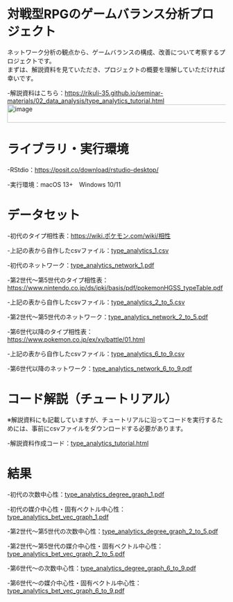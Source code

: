 # 対戦型RPGのゲームバランス分析プロジェクト
ネットワーク分析の観点から、ゲームバランスの構成、改善について考察するプロジェクトです。<br>
まずは、解説資料を見ていただき、プロジェクトの概要を理解していただければ幸いです。

-解説資料はこちら：https://rikuli-35.github.io/seminar-materials/02_data_analysis/type_analytics_tutorial.html<img width="824" height="42" alt="image" src="https://github.com/user-attachments/assets/55d8753a-862d-451e-823a-8547526a14c9" />

# ライブラリ・実行環境

-RStdio：https://posit.co/download/rstudio-desktop/

-実行環境：macOS 13+　Windows 10/11

# データセット

-初代のタイプ相性表：https://wiki.ポケモン.com/wiki/相性 

-上記の表から自作したcsvファイル：[type_analytics_1.csv](type_analytics_1.csv/) 

-初代のネットワーク：[type_analytics_network_1.pdf](type_analytics_network_1.pdf/)

-第2世代〜第5世代のタイプ相性表：https://www.nintendo.co.jp/ds/ipkj/basis/pdf/pokemonHGSS_typeTable.pdf 

-上記の表から自作したcsvファイル：[type_analytics_2_to_5.csv](type_analytics_2_to_5.csv/)

-第2世代〜第5世代のネットワーク：[type_analytics_network_2_to_5.pdf](type_analytics_network_2_to_5.pdf/)

-第6世代以降のタイプ相性表：https://www.pokemon.co.jp/ex/xy/battle/01.html 

-上記の表から自作したcsvファイル：[type_analytics_6_to_9.csv](type_analytics_6_to_9.csv/)

-第6世代以降のネットワーク：[type_analytics_network_6_to_9.pdf](type_analytics_network_6_to_9.pdf/)

# コード解説（チュートリアル）
※解説資料にも記載していますが、チュートリアルに沿ってコードを実行するためには、事前にcsvファイルをダウンロードする必要があります。

-解説資料作成コード：[type_analytics_tutorial.html](type_analytics_tutorial.html/)

# 結果
-初代の次数中心性：[type_analytics_degree_graph_1.pdf](type_analytics_degree_graph_1.pdf/)

-初代の媒介中心性・固有ベクトル中心性：[type_analytics_bet_vec_graph_1.pdf](type_analytics_bet_vec_graph_1.pdf/)

-第2世代〜第5世代の次数中心性：[type_analytics_degree_graph_2_to_5.pdf](type_analytics_degree_graph_2_to_5.pdf/)

-第2世代〜第5世代の媒介中心性・固有ベクトル中心性：[type_analytics_bet_vec_graph_2_to_5.pdf](type_analytics_bet_vec_graph_2_to_5.pdf/)

-第6世代〜の次数中心性：[type_analytics_degree_graph_6_to_9.pdf](type_analytics_degree_graph_6_to_9.pdf/)

-第6世代〜の媒介中心性・固有ベクトル中心性：[type_analytics_bet_vec_graph_6_to_9.pdf](type_analytics_bet_vec_graph_6_to_9.pdf/)





